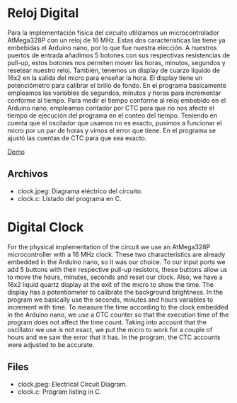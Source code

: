 # Reloj Digital
Para la implementación física del circuito utilizamos un microcontrolador AtMega328P con un reloj de 16 MHz. Estas dos características las tiene ya embebidas el Arduino nano, por lo que fue nuestra elección. A nuestros puertos de entrada añadimos 5 botones con sus respectivas resistencias de pull-up, estos botones nos permiten mover las horas, minutos, segundos y resetear nuestro reloj. También, tenemos un display de cuarzo líquido de 16x2 en la salida del micro para enseñar la hora. El display tiene un potenciómetro para calibrar el brillo de fondo. En el programa básicamente empleamos las variables de segundos, minutos y horas para incrementar conforme al tiempo. Para medir el tiempo conforme al reloj embebido en el Arduino nano, empleamos contador por CTC para que no nos afecte el tiempo de ejecución del programa en el conteo del tiempo. Teniendo en cuenta que el oscilador que usamos no es exacto, pusimos a funcionar el micro por un par de horas y vimos el error que tiene. En el programa se ajustó las cuentas de CTC para que sea exacto.

[Demo](https://drive.google.com/file/d/1Iimfxjbr-VUG93yNUK0Sy-rBvHo3wn3d/view?usp=sharing)

## Archivos
* clock.jpeg: Diagrama eléctrico del circuito.
* clock.c: Listado del programa en C.

# Digital Clock
For the physical implementation of the circuit we use an AtMega328P microcontroller with a 16 MHz clock. These two characteristics are already embedded in the Arduino nano, so it was our choice. To our input ports we add 5 buttons with their respective pull-up resistors, these buttons allow us to move the hours, minutes, seconds and reset our clock. Also, we have a 16x2 liquid quartz display at the exit of the micro to show the time. The display has a potentiometer to calibrate the background brightness. In the program we basically use the seconds, minutes and hours variables to increment with time. To measure the time according to the clock embedded in the Arduino nano, we use a CTC counter so that the execution time of the program does not affect the time count. Taking into account that the oscillator we use is not exact, we put the micro to work for a couple of hours and we saw the error that it has. In the program, the CTC accounts were adjusted to be accurate.

## Files
* clock.jpeg: Electrical Circuit Diagram.
* clock.c: Program listing in C.


